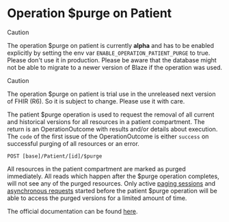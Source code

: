 # Operation \$purge on Patient <Badge type="info" text="Feature: OPERATION_PATIENT_PURGE"/> <Badge type="warning" text="v0.30.1"/>

> [!CAUTION]
> The operation \$purge on patient is currently **alpha** and has to be enabled explicitly by setting the env var `ENABLE_OPERATION_PATIENT_PURGE` to true. Please don't use it in production. Please be aware that the database might not be able to migrate to a newer version of Blaze if the operation was used.

> [!CAUTION]
> The operation \$purge on patient is trial use in the unreleased next version of FHIR (R6). So it is subject to change. Please use it with care.

The patient \$purge operation is used to request the removal of all current and historical versions for all resources in a patient compartment. The return is an OperationOutcome with results and/or details about execution. The `code` of the first issue of the OperationOutcome is either `success` on successful purging of all resources or an error.

```
POST [base]/Patient/[id]/$purge
```

All resources in the patient compartment are marked as purged immediately. All reads which happen after the \$purge operation completes, will not see any of the purged resources. Only active [paging sessions](../../api.md#paging-sessions) and [asynchronous requests](../../api.md#asynchronous-requests) started before the patient \$purge operation will be able to access the purged versions for a limited amount of time.  

The official documentation can be found [here][1].

[1]: <https://build.fhir.org/patient-operation-purge.html>
